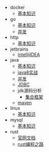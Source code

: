 - docker
    - [基本知识](docker\base\base.md)
- go
    - [基本知识](go\base.md)
    - [并发](go\multithreading\multithreading.md)
- http
    - [基本知识](http\memo.md)
- jetbrains
    - [intellijIDEA](intellijIDEA\base_memo.md)
- java
    - [基本知识](java\base\memo.md)
    - [java8实战](java\base\inAction.md)
    - [并发](java\base\thread.md)
    - [JDBC](java\jdbc\jdbc.md)
    - jdk源码分析
        - [集合框架](java\jdkAnalyze\collection.md)
    - [maven](maven\maven_memo.md)
- linux
    - [基本知识](linux\base\base.md)
- mysql
    - [基本知识](mysql\base\base.md)
- rust
    - [官网文档](Rust\base\base.md)
    - [rust编程之路](Rust\base\rustroad.md)
